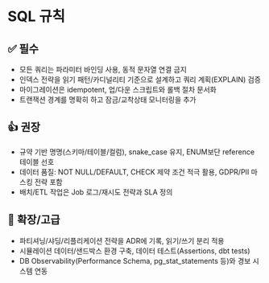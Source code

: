 # SQL 규칙

## ✅ 필수
- 모든 쿼리는 파라미터 바인딩 사용, 동적 문자열 연결 금지
- 인덱스 전략을 읽기 패턴/카디널리티 기준으로 설계하고 쿼리 계획(EXPLAIN) 검증
- 마이그레이션은 idempotent, 업/다운 스크립트와 롤백 절차 문서화
- 트랜잭션 경계를 명확히 하고 잠금/교착상태 모니터링을 추가

## 👍 권장
- 규약 기반 명명(스키마/테이블/컬럼), snake_case 유지, ENUM보단 reference 테이블 선호
- 데이터 품질: NOT NULL/DEFAULT, CHECK 제약 조건 적극 활용, GDPR/PII 마스킹 전략 포함
- 배치/ETL 작업은 Job 로그/재시도 전략과 SLA 정의

## 🚀 확장/고급
- 파티셔닝/샤딩/리플리케이션 전략을 ADR에 기록, 읽기/쓰기 분리 적용
- 시뮬레이션 데이터/샌드박스 환경 구축, 데이터 테스트(Assertions, dbt tests)
- DB Observability(Performance Schema, pg_stat_statements 등)와 경보 시스템 연동
